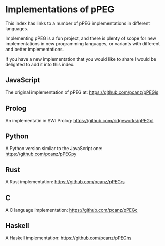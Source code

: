 #   Implementations of pPEG

This index has links to a number of pPEG implementations in different languages.

Implementing pPEG is a fun project, and there is plenty of scope for new implementations in new programming languages, or variants with different and better implementations.

If you have a new implementation that you would like to share I would be delighted to add it into this index.

## JavaScript

The original implementation of pPEG at: <https://github.com/pcanz/pPEGjs>

## Prolog

An implementatin in SWI Prolog: <https://github.com/ridgeworks/pPEGpl>

## Python

A Python version similar to the JavaScript one:  <https://github.com/pcanz/pPEGpy>

## Rust

A Rust implementation: <https://github.com/pcanz/pPEGrs>

## C

A C language implementation: <https://github.com/pcanz/pPEGc>

## Haskell

A Haskell implementation: <https://github.com/pcanz/pPEGhs>
